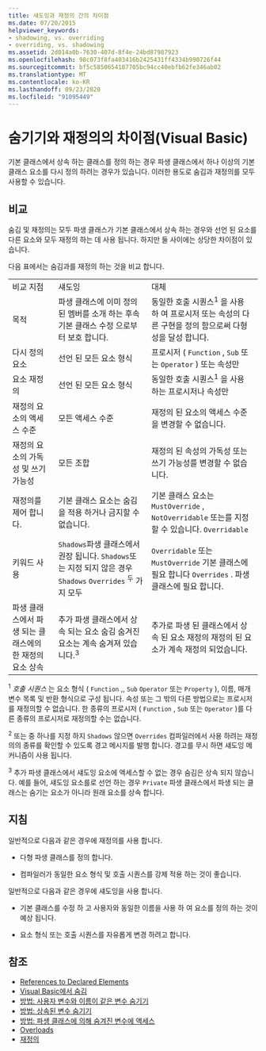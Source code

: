 ```yaml
---
title: 섀도잉과 재정의 간의 차이점
ms.date: 07/20/2015
helpviewer_keywords:
- shadowing, vs. overriding
- overriding, vs. shadowing
ms.assetid: 2d014a0b-7630-407d-8f4e-24bd87987923
ms.openlocfilehash: 98c073f8fa403416b2425431ff4334b990726f44
ms.sourcegitcommit: bf5c5850654187705bc94cc40ebfb62fe346ab02
ms.translationtype: MT
ms.contentlocale: ko-KR
ms.lasthandoff: 09/23/2020
ms.locfileid: "91095449"
---
```

# <a name="differences-between-shadowing-and-overriding-visual-basic"></a>숨기기와 재정의의 차이점(Visual Basic)

기본 클래스에서 상속 하는 클래스를 정의 하는 경우 파생 클래스에서 하나 이상의 기본 클래스 요소를 다시 정의 하려는 경우가 있습니다. 이러한 용도로 숨김과 재정의를 모두 사용할 수 있습니다.  
  
## <a name="comparison"></a>비교  

 숨김 및 재정의는 모두 파생 클래스가 기본 클래스에서 상속 하는 경우와 선언 된 요소를 다른 요소와 모두 재정의 하는 데 사용 됩니다. 하지만 둘 사이에는 상당한 차이점이 있습니다.  
  
 다음 표에서는 숨김과를 재정의 하는 것을 비교 합니다.  
  
||||  
|---|---|---|  
|비교 지점|섀도잉|대체|  
|목적|파생 클래스에 이미 정의 된 멤버를 소개 하는 후속 기본 클래스 수정 으로부터 보호 합니다.|동일한 호출 시퀀스<sup>1</sup> 을 사용 하 여 프로시저 또는 속성의 다른 구현을 정의 함으로써 다형성을 달성 합니다.|  
|다시 정의 요소|선언 된 모든 요소 형식|프로시저 ( `Function` , `Sub` 또는 `Operator` ) 또는 속성만|  
|요소 재정의|선언 된 모든 요소 형식|동일한 호출 시퀀스<sup>1</sup> 을 사용 하는 프로시저나 속성만|  
|재정의 요소의 액세스 수준|모든 액세스 수준|재정의 된 요소의 액세스 수준을 변경할 수 없습니다.|  
|재정의 요소의 가독성 및 쓰기 가능성|모든 조합|재정의 된 속성의 가독성 또는 쓰기 가능성를 변경할 수 없습니다.|  
|재정의를 제어 합니다.|기본 클래스 요소는 숨김을 적용 하거나 금지할 수 없습니다.|기본 클래스 요소는 `MustOverride` , `NotOverridable` 또는를 지정할 수 있습니다. `Overridable`|  
|키워드 사용|`Shadows`파생 클래스에서 권장 됩니다. `Shadows`또는 지정 되지 않은 경우 `Shadows` `Overrides` <sup>두</sup> 가지 모두|`Overridable` 또는 `MustOverride` 기본 클래스에 필요 합니다 `Overrides` . 파생 클래스에 필요 합니다.|  
|파생 클래스에서 파생 되는 클래스에의 한 재정의 요소 상속|추가 파생 클래스에서 상속 되는 요소 숨김 숨겨진 요소는 계속 숨겨져 있습니다.<sup>3</sup>|추가로 파생 된 클래스에서 상속 된 요소 재정의 재정의 된 요소가 계속 재정의 되었습니다.|  
  
 <sup>1</sup> *호출 시퀀스* 는 요소 형식 ( `Function` ,, `Sub` `Operator` 또는 `Property` ), 이름, 매개 변수 목록 및 반환 형식으로 구성 됩니다. 속성 또는 그 밖의 다른 방법으로는 프로시저를 재정의할 수 없습니다. 한 종류의 프로시저 ( `Function` , `Sub` 또는 `Operator` )를 다른 종류의 프로시저로 재정의할 수는 없습니다.  
  
 <sup>2</sup> 또는 중 하나를 지정 하지 `Shadows` 않으면 `Overrides` 컴파일러에서 사용 하려는 재정의의 종류를 확인할 수 있도록 경고 메시지를 발행 합니다. 경고를 무시 하면 섀도잉 메커니즘이 사용 됩니다.  
  
 <sup>3</sup> 추가 파생 클래스에서 섀도잉 요소에 액세스할 수 없는 경우 숨김은 상속 되지 않습니다. 예를 들어, 섀도잉 요소를로 선언 하는 경우 `Private` 파생 클래스에서 파생 되는 클래스는 숨기는 요소가 아니라 원래 요소를 상속 합니다.  
  
## <a name="guidelines"></a>지침  

 일반적으로 다음과 같은 경우에 재정의를 사용 합니다.  
  
- 다형 파생 클래스를 정의 합니다.  
  
- 컴파일러가 동일한 요소 형식 및 호출 시퀀스를 강제 적용 하는 것이 좋습니다.  
  
 일반적으로 다음과 같은 경우에 섀도잉을 사용 합니다.  
  
- 기본 클래스를 수정 하 고 사용자와 동일한 이름을 사용 하 여 요소를 정의 하는 것이 예상 됩니다.  
  
- 요소 형식 또는 호출 시퀀스를 자유롭게 변경 하려고 합니다.  
  
## <a name="see-also"></a>참조

- [References to Declared Elements](references-to-declared-elements.md)
- [Visual Basic에서 숨김](shadowing.md)
- [방법: 사용자 변수와 이름이 같은 변수 숨기기](how-to-hide-a-variable-with-the-same-name-as-your-variable.md)
- [방법: 상속된 변수 숨기기](how-to-hide-an-inherited-variable.md)
- [방법: 파생 클래스에 의해 숨겨진 변수에 액세스](how-to-access-a-variable-hidden-by-a-derived-class.md)
- [Overloads](../../../language-reference/modifiers/shadows.md)
- [재정의](../../../language-reference/modifiers/overrides.md)
